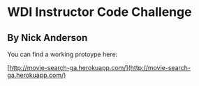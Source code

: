 WDI Instructor Code Challenge
=============================

By Nick Anderson
-----------------

You can find a working protoype here:

[http://movie-search-ga.herokuapp.com/](http://movie-search-ga.herokuapp.com/)